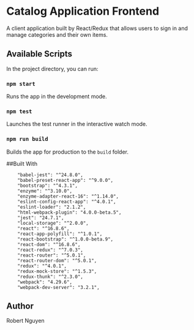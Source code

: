 # Catalog Application Frontend

A client application built by React/Redux that allows users to sign in and manage categories and their own items.

## Available Scripts

In the project directory, you can run:

### `npm start`
Runs the app in the development mode.<br>

### `npm test`
Launches the test runner in the interactive watch mode.<br>

### `npm run build`
Builds the app for production to the `build` folder.<br>

##Built With
```
    "babel-jest": "^24.8.0",
    "babel-preset-react-app": "^9.0.0",
    "bootstrap": "^4.3.1",
    "enzyme": "^3.10.0",
    "enzyme-adapter-react-16": "^1.14.0",
    "eslint-config-react-app": "^4.0.1",
    "eslint-loader": "2.1.2",
    "html-webpack-plugin": "4.0.0-beta.5",
    "jest": "24.7.1",
    "local-storage": "^2.0.0",
    "react": "^16.8.6",
    "react-app-polyfill": "^1.0.1",
    "react-bootstrap": "^1.0.0-beta.9",
    "react-dom": "^16.8.6",
    "react-redux": "^7.0.3",
    "react-router": "^5.0.1",
    "react-router-dom": "^5.0.1",
    "redux": "^4.0.1",
    "redux-mock-store": "^1.5.3",
    "redux-thunk": "^2.3.0",
    "webpack": "4.29.6",
    "webpack-dev-server": "3.2.1",
```

## Author
Robert Nguyen<br>


